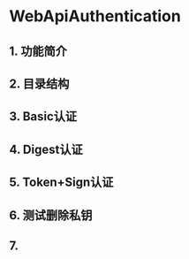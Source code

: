 
# WebApiAuthentication

## 1. 功能简介

## 2. 目录结构

## 3. Basic认证

## 4. Digest认证

## 5. Token+Sign认证

## 6. 测试删除私钥

## 7. 